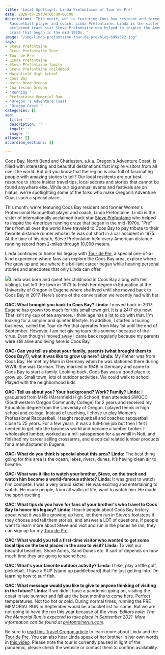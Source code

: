 ```yaml
---
title: 'Local Spotlight: Linda Prefontaine of Tour de Pre'
date: 2020-07-29T04:00:00+00:00
description: 'This month, we''re featuring Coos Bay resident and former Women''s Professional
  Racquetball player and coach, Linda Prefontaine. Linda is the sister of internationally
  acclaimed track star Steve Prefontaine who helped to inspire the American running
  craze that began in the mid-1970s. '
image: "/img/linda-prefontaine-tour-de-pre-blog-695x322.jpg"
tags:
- Steve Prefontaine
- Steve Prefontaine Tour
- Tour de Pre
- Linda Prefontaine
- Steve Prefontaine family
- Steve Prefontaine childhood
- Marshfield High School
- Coos Bay
- North Bend Oregon
- Charleston Oregon
- 'Running '
- Prefontaine Memorial Run
- 'Oregon''s Adventure Coast '
- 'Oregon Coast '
categories: []
seo:
  title: ''
  description: ''
  imgalt: ''
  image: ''
aliases: []
accordion_sections: []

---
```

Coos Bay, North Bend and Charleston, a.k.a. Oregon's Adventure Coast, is filled with interesting and beautiful destinations that inspire visitors from all over the world. But did you know that the region is also full of fascinating people with amazing stories to tell? Our local residents are our best resource to share insider travel tips, local secrets and stories that cannot be found anywhere else. While our big annual events and festivals are on hiatus, we're spotlighting some of the folks who make Oregon’s Adventure Coast such a special place.

This month, we're featuring Coos Bay resident and former Women's Professional Racquetball player and coach, Linda Prefontaine. Linda is the sister of internationally acclaimed track star [Steve Prefontaine](https://www.oregonsadventurecoast.com/steve-prefontaine-story/) who helped to inspire the American running craze that began in the mid-1970s. "Pre" fans from all over the world have traveled to Coos Bay to pay tribute to their favorite distance runner whose life was cut short in a car accident in 1975. At the time of his death, Steve Prefontaine held every American distance running record from 2-miles through 10,000 meters.

Linda continues to honor his legacy with [Tour de Pre](http://prefontaineproductions.com/), a special one-of-a-kind experience where fans can explore the Coos Bay area, explore where Pre grew up and see where his brilliant career began while hearing personal stories and anecdotes that only Linda can offer.

![](/img/steve-prefontaine-outdoor-mural.jpg)Linda was born and spent her childhood in Coos Bay along with her siblings, but left the town in 1973 to finish her degree in Education at the University of Oregon in Eugene where she lived until she moved back to Coos Bay in 2017. Here’s some of the conversation we recently had with her.

**OAC: What brought you back to Coos Bay?**
**Linda:** I moved back in 2017. Eugene has grown too much for this small town girl. It is a 24/7 city now. That isn’t my cup of tea anymore. I think age has a lot to do with that. I”m looking for a simpler and quieter lifestyle. In addition, I started a touring business, called the Tour de Pre that operates from May 1st until the end of September. However, I am not giving tours this summer because of the virus. Even though I moved away I came back regularly because my parents were still alive and living here is Coos Bay.

**OAC: Can you tell us about your family, parents (what brought them to Coos Bay?), what it was like to grow up here?**
**Linda:** My Father was from Coos Bay. He met my Mom in Germany when he was stationed there during WWII. She was German. They married in 1948 in Germany and came to Coos Bay to start a family. Looking back, Coos Bay was a good place to grow up. Small town, lots of outdoor activities. We could walk to school. Played with the neighborhood kids.

**OAC: Tell us about you? Your background? Work? Family?**
**Linda:** I graduated from MHS (Marshfield High School), then attended SWOCC (Southwestern Oregon Community College) for 2 years and received my Education degree from the University of Oregon. I played tennis in high school and college. Instead of teaching, I chose to play Women’s Professional Racquetball. I taught racquetball and coached racquetball close to 25 years. For a few years, it was a full-time job but then I felt I needed to get into the business world and became a lumber broker. I wholesaled lumber, worked as a mill salesperson for a sawmill in Noti, and finished my career selling crossarms, and electrical related lumber products for a manufacturer in Eugene.

**OAC: What do you think is special about this area?**
**Linda:** The best thing going for this area is the ocean, lakes, rivers, dunes. It’s having clean air to breathe.

**OAC: What was it like to watch your brother, Steve, on the track and watch him become a world-famous athlete?**
**Linda:** It was great to watch him compete. I was a very proud sister. He was exciting and entertaining to watch. He made people, from all walks of life, want to watch him. He made the sport exciting.

**OAC: What tips do you have for fans of your brother's who travel to Coos Bay to honor his legacy?**
**Linda:** I teach people about Coos Bay history, about what it was like growing up here, let them run in Steve’s footsteps if they choose and tell them stories, and answer a LOT of questions. If people want to learn more about Steve and visit and run in the places he ran, they can sign up for my [Tour de Pre](http://prefontaineproductions.com/).

**OAC: What would you tell a first-time visitor who wanted to get some local tips on the best places in the area to visit?**
**Linda:** To visit our beautiful beaches, Shore Acres, Sand Dunes etc. It sort of depends on how much time they are going to spend here.

**OAC: What's your favorite outdoor activity?**
**Linda:** I hike, play a little golf, pickleball, I have a SUP (stand up paddleboard) that I’m just getting into. I’m learning how to surf fish.

**OAC: What message would you like to give to anyone thinking of visiting in the future?**
**Linda:** If we didn’t have a pandemic going on, visiting the coast in late summer and fall are the best months to come here. Perfect temperatures. Not too hot or cold. During normal times, running the PRE MEMORIAL RUN in September would be a bucket list for some. But we are not going to have the run this year because of the virus. _Editors note: The Pre Memorial Run is expected to take place in September 2021. More information can be found at_ [_prefontainerun.com_](https://www.prefontainerun.com/).

Be sure to [read this Travel Oregon article](https://traveloregon.com/things-to-do/events/running-events/take-tour-de-pre-coos-bay/) to learn more about Linda and the [Tour de Pre](http://prefontaineproductions.com/). You can also hear Linda speak of her brother in her own words in [this video](https://www.youtube.com/watch?v=9nuPfMf8vQY). Please note the tour is currently paused in light of the pandemic, please check the website or contact them to confirm availability.